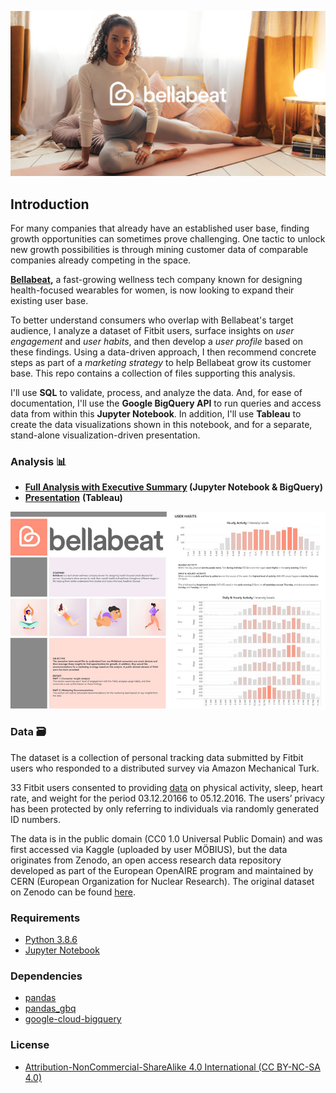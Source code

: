 ![cover_page](./images/bellabeat_cover_yoga.jpg)
## Introduction
For many companies that already have an established user base, finding growth opportunities can sometimes prove challenging. One tactic to unlock new growth possibilities is through mining customer data of comparable companies already competing in the space.

**[Bellabeat](https://bellabeat.com/),** a fast-growing wellness tech company known for designing health-focused wearables for women, is now looking to expand their existing user base.

To better understand consumers who overlap with Bellabeat's target audience, I analyze a dataset of Fitbit users, surface insights on *user engagement* and *user habits*, and then develop a *user profile* based on these findings. Using a data-driven approach, I then recommend concrete steps as part of a *marketing strategy* to help Bellabeat grow its customer base. This repo contains a collection of files supporting this analysis.

I'll use **SQL** to validate, process, and analyze the data. And, for ease of documentation, I'll use the **Google BigQuery API** to run queries and access data from within this **Jupyter Notebook**. In addition, I'll use **Tableau** to create the data visualizations shown in this notebook, and for a separate, stand-alone visualization-driven presentation.


### Analysis 📊

- **[Full Analysis with Executive Summary](https://nbviewer.org/github/phlln/bellabeat-analysis/blob/main/notebooks/bellabeat_consumer_insight_analysis.ipynb?flush_cache=True) (Jupyter Notebook & BigQuery)**
- [**Presentation**](https://public.tableau.com/app/profile/phil.lin/viz/BellabeatAnalysis_16486095004470/STORY) **(Tableau)**


![presentation_preview](./images/bellabeat_presentation_preview_hourly.jpg)



### Data 🗃

The dataset is a collection of personal tracking data submitted by Fitbit users who responded to a distributed survey via Amazon Mechanical Turk. 

33 Fitbit users consented to providing [data](https://www.kaggle.com/datasets/arashnic/fitbit) on physical activity, sleep, heart rate, and weight for the period 03.12.20166 to 05.12.2016. The users’ privacy has been protected by only referring to individuals via randomly generated ID numbers. 

The data is in the public domain (CC0 1.0 Universal Public Domain) and was first accessed via  Kaggle (uploaded by user MÖBIUS), but the data originates from Zenodo, an open access research data repository developed as part of the European OpenAIRE program and maintained by CERN (European Organization for Nuclear Research). The original dataset on Zenodo can be found [here](https://zenodo.org/record/53894#.Yn1gHhPMJqv).

### Requirements
- [Python 3.8.6](https://www.python.org/downloads/release/python-386/)
- [Jupyter Notebook](http://jupyter.org/)

### Dependencies
- [pandas](https://pandas.pydata.org/)
- [pandas_gbq](https://pandas-gbq.readthedocs.io/en/latest/)
- [google-cloud-bigquery](https://googleapis.dev/python/bigquery/latest/changelog.html)

### License
- [Attribution-NonCommercial-ShareAlike 4.0 International (CC BY-NC-SA 4.0)](https://creativecommons.org/licenses/by-nc-sa/4.0/)
